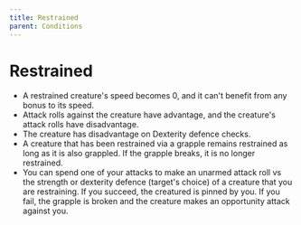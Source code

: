 ```yaml
---
title: Restrained
parent: Conditions
---
```


# Restrained
* A restrained creature's speed becomes 0, and it can't benefit from any bonus to its speed.
* Attack rolls against the creature have advantage, and the creature's attack rolls have disadvantage.
* The creature has disadvantage on Dexterity defence checks.
* A creature that has been restrained via a grapple remains restrained as long as it is also grappled. If the grapple breaks, it is no longer restrained.
* You can spend one of your attacks to make an unarmed attack roll vs the strength or dexterity defence (target's choice) of a creature that you are restraining. If you succeed, the creatured is pinned by you. If you fail, the grapple is broken and the creature makes an opportunity attack against you.
